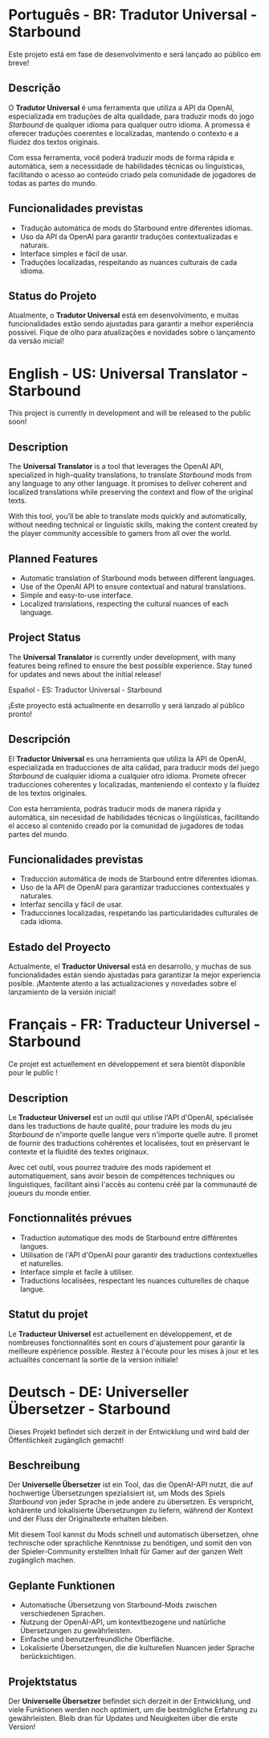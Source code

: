 # Português - BR: Tradutor Universal - Starbound

Este projeto está em fase de desenvolvimento e será lançado ao público em breve!

## Descrição
O **Tradutor Universal** é uma ferramenta que utiliza a API da OpenAI, especializada em traduções de alta qualidade, para traduzir mods do jogo *Starbound* de qualquer idioma para qualquer outro idioma. A promessa é oferecer traduções coerentes e localizadas, mantendo o contexto e a fluidez dos textos originais.

Com essa ferramenta, você poderá traduzir mods de forma rápida e automática, sem a necessidade de habilidades técnicas ou linguísticas, facilitando o acesso ao conteúdo criado pela comunidade de jogadores de todas as partes do mundo.

## Funcionalidades previstas
- Tradução automática de mods do Starbound entre diferentes idiomas.
- Uso da API da OpenAI para garantir traduções contextualizadas e naturais.
- Interface simples e fácil de usar.
- Traduções localizadas, respeitando as nuances culturais de cada idioma.

## Status do Projeto
Atualmente, o **Tradutor Universal** está em desenvolvimento, e muitas funcionalidades estão sendo ajustadas para garantir a melhor experiência possível. Fique de olho para atualizações e novidades sobre o lançamento da versão inicial!

# English - US: Universal Translator - Starbound

This project is currently in development and will be released to the public soon!

## Description
The **Universal Translator** is a tool that leverages the OpenAI API, specialized in high-quality translations, to translate *Starbound* mods from any language to any other language. It promises to deliver coherent and localized translations while preserving the context and flow of the original texts.

With this tool, you’ll be able to translate mods quickly and automatically, without needing technical or linguistic skills, making the content created by the player community accessible to gamers from all over the world.

## Planned Features
- Automatic translation of Starbound mods between different languages.
- Use of the OpenAI API to ensure contextual and natural translations.
- Simple and easy-to-use interface.
- Localized translations, respecting the cultural nuances of each language.

## Project Status
The **Universal Translator** is currently under development, with many features being refined to ensure the best possible experience. Stay tuned for updates and news about the initial release!

Español - ES: Traductor Universal - Starbound

¡Este proyecto está actualmente en desarrollo y será lanzado al público pronto!

## Descripción
El **Traductor Universal** es una herramienta que utiliza la API de OpenAI, especializada en traducciones de alta calidad, para traducir mods del juego *Starbound* de cualquier idioma a cualquier otro idioma. Promete ofrecer traducciones coherentes y localizadas, manteniendo el contexto y la fluidez de los textos originales.

Con esta herramienta, podrás traducir mods de manera rápida y automática, sin necesidad de habilidades técnicas o lingüísticas, facilitando el acceso al contenido creado por la comunidad de jugadores de todas partes del mundo.

## Funcionalidades previstas
- Traducción automática de mods de Starbound entre diferentes idiomas.
- Uso de la API de OpenAI para garantizar traducciones contextuales y naturales.
- Interfaz sencilla y fácil de usar.
- Traducciones localizadas, respetando las particularidades culturales de cada idioma.

## Estado del Proyecto
Actualmente, el **Traductor Universal** está en desarrollo, y muchas de sus funcionalidades están siendo ajustadas para garantizar la mejor experiencia posible. ¡Mantente atento a las actualizaciones y novedades sobre el lanzamiento de la versión inicial!

# Français - FR: Traducteur Universel - Starbound

Ce projet est actuellement en développement et sera bientôt disponible pour le public !

## Description
Le **Traducteur Universel** est un outil qui utilise l'API d'OpenAI, spécialisée dans les traductions de haute qualité, pour traduire les mods du jeu *Starbound* de n'importe quelle langue vers n'importe quelle autre. Il promet de fournir des traductions cohérentes et localisées, tout en préservant le contexte et la fluidité des textes originaux.

Avec cet outil, vous pourrez traduire des mods rapidement et automatiquement, sans avoir besoin de compétences techniques ou linguistiques, facilitant ainsi l'accès au contenu créé par la communauté de joueurs du monde entier.

## Fonctionnalités prévues
- Traduction automatique des mods de Starbound entre différentes langues.
- Utilisation de l'API d'OpenAI pour garantir des traductions contextuelles et naturelles.
- Interface simple et facile à utiliser.
- Traductions localisées, respectant les nuances culturelles de chaque langue.

## Statut du projet
Le **Traducteur Universel** est actuellement en développement, et de nombreuses fonctionnalités sont en cours d'ajustement pour garantir la meilleure expérience possible. Restez à l'écoute pour les mises à jour et les actualités concernant la sortie de la version initiale!

# Deutsch - DE: Universeller Übersetzer - Starbound

Dieses Projekt befindet sich derzeit in der Entwicklung und wird bald der Öffentlichkeit zugänglich gemacht!

## Beschreibung
Der **Universelle Übersetzer** ist ein Tool, das die OpenAI-API nutzt, die auf hochwertige Übersetzungen spezialisiert ist, um Mods des Spiels *Starbound* von jeder Sprache in jede andere zu übersetzen. Es verspricht, kohärente und lokalisierte Übersetzungen zu liefern, während der Kontext und der Fluss der Originaltexte erhalten bleiben.

Mit diesem Tool kannst du Mods schnell und automatisch übersetzen, ohne technische oder sprachliche Kenntnisse zu benötigen, und somit den von der Spieler-Community erstellten Inhalt für Gamer auf der ganzen Welt zugänglich machen.

## Geplante Funktionen
- Automatische Übersetzung von Starbound-Mods zwischen verschiedenen Sprachen.
- Nutzung der OpenAI-API, um kontextbezogene und natürliche Übersetzungen zu gewährleisten.
- Einfache und benutzerfreundliche Oberfläche.
- Lokalisierte Übersetzungen, die die kulturellen Nuancen jeder Sprache berücksichtigen.

## Projektstatus
Der **Universelle Übersetzer** befindet sich derzeit in der Entwicklung, und viele Funktionen werden noch optimiert, um die bestmögliche Erfahrung zu gewährleisten. Bleib dran für Updates und Neuigkeiten über die erste Version!
